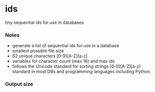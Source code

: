 # ids
tiny sequential ids for use in databases

### Notes
- generate a list of sequential ids for use in a database
- smallest possible file size
- 62 unique characters [0-9][A-Z][a-z]
- variables for character count (max 16) and max ids
- follows the Unicode standard for sorting strings [0-9][A-Z][a-z] standard in most DBs and programming languages including Python.

### Output size
